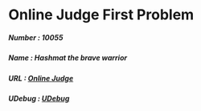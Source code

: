 # Online Judge First Problem
##### Number  :   10055
##### Name    :   Hashmat the brave warrior
##### URL     :   <a href="https://onlinejudge.org/index.php?option=com_onlinejudge&Itemid=8&page=show_problem&problem=996">Online Judge</a>
##### UDebug  :   <a href="https://www.udebug.com/UVa/10055">UDebug</a>
